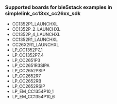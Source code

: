 ### Supported boards for ble5stack examples in simplelink_cc13xx_cc26xx_sdk
* CC1352P1_LAUNCHXL
* CC1352P_2_LAUNCHXL
* CC1352P_4_LAUNCHXL
* CC1352R1_LAUNCHXL
* CC26X2R1_LAUNCHXL
* LP_CC1352P7_1
* LP_CC1352P7_4
* LP_CC2651P3
* LP_CC2651R3SIPA
* LP_CC2652PSIP
* LP_CC2652R7
* LP_CC2652RB
* LP_CC2652RSIP
* LP_EM_CC1354P10_1
* LP_EM_CC1354P10_6

